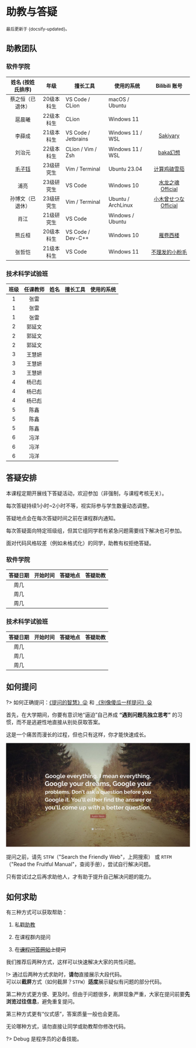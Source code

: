 # 助教与答疑

<small>最后更新于 {docsify-updated}。</small>

## 助教团队

<!-- tabs:start -->

### **软件学院**

|               姓名 (按姓氏排序)               |    年级    | 擅长工具            | 使用的系统         |                        Bilibili 账号                        |
| :-------------------------------------------: | :--------: | ------------------- | ------------------ | :---------------------------------------------------------: |
|               蔡之恒（已退休）                | 20级本科生 | VS Code / CLion     | macOS / Ubuntu     |                                                             |
|                    扈晨曦                     | 22级本科生 | CLion               | Windows 11         |                                                             |
|                    李薛成                     | 21级本科生 | VS Code / Jetbrains | Windows 11 / WSL   |       [Sakiyary](https://space.bilibili.com/12502995)       |
|                    刘治元                     | 22级本科生 | CLion / Vim / Zsh   | Windows 11 / WSL   |       [baka幻想](https://space.bilibili.com/8002700)        |
| [毛子钰](https://www.lamda.nju.edu.cn/maozy/) | 23级研究生 | Vim / Terminal      | Ubuntu 23.04       |    [计算鸡磕雪茄](https://space.bilibili.com/454302264)     |
|                     浦亮                      | 23级研究生 | VS Code             | Windows 10         |   [水龙之魂Official](https://space.bilibili.com/4780141)    |
|               孙博文（已退休）                | 23级研究生 | Vim / Terminal      | Ubuntu / ArchLinux | [小木曾せつなOfficial](https://space.bilibili.com/12896246) |
|                     肖江                      | 21级研究生 | VS Code             | Windows / Ubuntu   |                                                             |
|                    熊丘桓                     | 20级本科生 | VS Code / Dev-C++   | Windows 10         |      [雁卷西楼](https://space.bilibili.com/679618337)       |
|                    张哲恺                     | 21级本科生 | VS Code             | Windows 11         |   [不理发的小粉毛](https://space.bilibili.com/330247538)    |



### **技术科学试验班**

| 班级  | 任课教师 | 姓名  | 擅长工具 | 使用的系统 |
| :---: | :------: | :---: | -------- | ---------- |
|   1   |   张雷   |       |          |            |
|   1   |   张雷   |       |          |            |
|   1   |   张雷   |       |          |            |
|   2   |  郭延文  |       |          |            |
|   2   |  郭延文  |       |          |            |
|   2   |  郭延文  |       |          |            |
|   3   |  王慧妍  |       |          |            |
|   3   |  王慧妍  |       |          |            |
|   3   |  王慧妍  |       |          |            |
|   4   |  杨已彪  |       |          |            |
|   4   |  杨已彪  |       |          |            |
|   4   |  杨已彪  |       |          |            |
|   5   |   陈鑫   |       |          |            |
|   5   |   陈鑫   |       |          |            |
|   5   |   陈鑫   |       |          |            |
|   6   |   冯洋   |       |          |            |
|   6   |   冯洋   |       |          |            |
|   6   |   冯洋   |       |          |            |

<!-- tabs:end -->

## 答疑安排

本课程定期开展线下答疑活动，欢迎参加（非强制，与课程考核无关）。

每次答疑持续1小时~2小时不等，视实际参与学生数量动态调整。

答疑地点会在每次答疑时间之前在课程群内通知。

每次答疑面向特定班级组，但其它组同学若有紧急问题需要线下解决也可参加。

面对代码风格较差（例如未格式化）的同学，助教有权拒绝答疑。

<!-- tabs:start -->

### **软件学院**

| 答疑日期 | 开始时间 | 答疑地点 | 答疑助教 |
| :------: | :------: | :------: | -------- |
|   周几   |          |          |          |
|   周几   |          |          |          |
|   周几   |          |          |          |

### **技术科学试验班**

| 答疑日期 | 开始时间 | 答疑地点 | 答疑助教 |
| :------: | :------: | :------: | -------- |
|   周几   |          |          |          |
|   周几   |          |          |          |
|   周几   |          |          |          |


<!-- tabs:end -->

## 如何提问

?> 如何正确提问：[《提问的智慧》:stuck_out_tongue_winking_eye:](https://github.com/ryanhanwu/How-To-Ask-Questions-The-Smart-Way/blob/main/README-zh_CN.md) 和 [《别像傻瓜一样提问》:frowning:](https://github.com/tangx/Stop-Ask-Questions-The-Stupid-Ways/blob/master/README.md)

首先，在大学期间，你要有意识地“逼迫”自己养成 **“遇到问题先独立思考”** 的习惯，而不是逃避性地直接从别处获取答案。

这是一个痛苦而漫长的过程，但也只有这样，你才能快速成长。

![GoogleQuote](.assets/images/google-quote.jpg ":size=700")

提问之前，请先 `STFW`（"Search the Friendly Web"，上网搜索）
或 `RTFM`（"Read the Fruitful Manual"，查阅手册），尝试自行解决问题。

只有尝试过之后再求助他人，才有助于提升自己解决问题的能力。

## 如何求助

有三种方式可以获取帮助：

1. 私戳[助教](qa?id=助教团队)

2. 在课程群内提问

3. ~~在[课程问答网站](http://qa.cpl.icu)上提问~~

我们推荐后两种方式，这样可以快速解决大家的共性问题。

!> 通过后两种方式求助时，**请勿**直接展示大段代码。</br>
可以以**截屏**方式（如何截屏？`STFW`）**适度**展示疑似有问题的部分代码。

第二种方式更方便、更及时。但由于问题很多，刷屏现象严重，大家在提问前要**先浏览过往信息**，避免重复提问。

第三种方式更有“仪式感”，答案质量一般也会更高。

无论哪种方式，请勿直接让同学或助教帮你修改代码。

?> Debug 是程序员的必备技能。

<!-- ## 有奖问答 <!-- {docsify:ignore} -->

<!-- 本学期，我们计划再次“复活”[课程问答网站](qa.cpl.icu)。

要经营好这个问答网站，需要大家的积极参与。

为此，制定以下措施：

- 助教选定有共性价值的问题

- 助教联系提问人

- 提问人将问答整理发布到问答网站

- 提问人将问答链接发布到课程群中

问答网站有完善的积分机制，我们会根据大家的参与情况进行**奖励**，

比如“秋天的第一杯奶茶”、书籍、自定义奖品等。 -->
